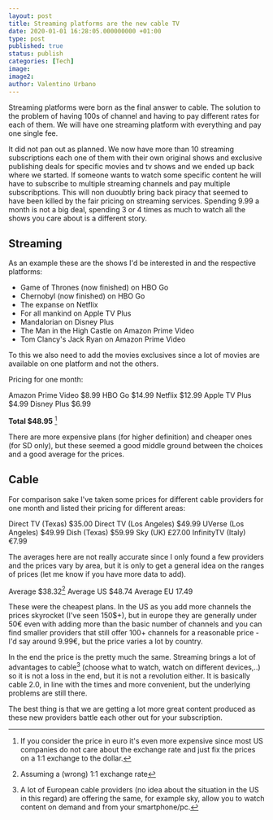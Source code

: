 ```yaml
---
layout: post
title: Streaming platforms are the new cable TV
date: 2020-01-01 16:28:05.000000000 +01:00
type: post
published: true
status: publish
categories: [Tech]
image:
image2:
author: Valentino Urbano
---
```


Streaming platforms were born as the final answer to cable. The solution to the problem of having 100s of channel and having to pay different rates for each of them. We will have one streaming platform with everything and pay one single fee.

It did not pan out as planned. We now have more than 10 streaming subscriptions each one of them with their own original shows and exclusive publishing deals for specific movies and tv shows and we ended up back where we started. If someone wants to watch some specific content he will have to subscribe to multiple streaming channels and pay multiple subscribptions. This will non duoubtly bring back piracy that seemed to have been killed by the fair pricing on streaming services. Spending 9.99 a month is not a big deal, spending 3 or 4 times as much to watch all the shows you care about is a different story.

## Streaming

As an example these are the shows I'd be interested in and the respective platforms:

- Game of Thrones (now finished) on HBO Go
- Chernobyl (now finished) on HBO Go
- The expanse on Netflix
- For all mankind on Apple TV Plus
- Mandalorian on Disney Plus
- The Man in the High Castle on Amazon Prime Video
- Tom Clancy's Jack Ryan on Amazon Prime Video

To this we also need to add the movies exclusives since a lot of movies are available on one platform and not the others.

Pricing for one month:

Amazon Prime Video $8.99
HBO Go $14.99
Netflix $12.99
Apple TV Plus $4.99
Disney Plus $6.99

**Total $48.95** [^1]

There are more expensive plans (for higher definition) and cheaper ones (for SD only), but these seemed a good middle ground between the choices and a good average for the prices.

## Cable

For comparison sake I've taken some prices for different cable providers for one month and listed their pricing for different areas:

Direct TV (Texas) $35.00
Direct TV (Los Angeles) $49.99
UVerse (Los Angeles) $49.99
Dish (Texas) $59.99
Sky (UK) £27.00
InfinityTV (Italy) €7.99

The averages here are not really accurate since I only found a few providers and the prices vary by area, but it is only to get a general idea on the ranges of prices (let me know if you have more data to add).

Average $38.32[^2]
Average US $48.74
Average EU 17.49

These were the cheapest plans. In the US as you add more channels the prices skyrocket (I've seen 150$+), but in europe they are generally under 50€ even with adding more than the basic number of channels and you can find smaller providers that still offer 100+ channels for a reasonable price - I'd say around 9.99€, but the price varies a lot by country.

In the end the price is the pretty much the same. Streaming brings a lot of advantages to cable[^3] (choose what to watch, watch on different devices,..) so it is not a loss in the end, but it is not a revolution either. It is basically cable 2.0, in line with the times and more convenient, but the underlying problems are still there.

The best thing is that we are getting a lot more great content produced as these new providers battle each other out for your subscription.

[^1]: If you consider the price in euro it's even more expensive since most US companies do not care about the exchange rate and just fix the prices on a 1:1 exchange to the dollar.
[^2]: Assuming a (wrong) 1:1 exchange rate
[^3]: A lot of European cable providers (no idea about the situation in the US in this regard) are offering the same, for example sky, allow you to watch content on demand and from your smartphone/pc.